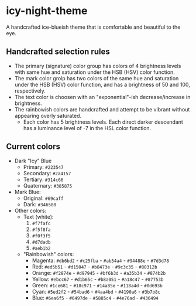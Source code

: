 # icy-night-theme
A handcrafted ice-blueish theme that is comfortable and beautiful to the eye.

## Handcrafted selection rules
+ The primary (signature) color group has colors of 4 brightness levels with same hue and saturation under the HSB (HSV) color function.
+ The mark color grolp has two colors of the same hue and saturation under the HSB (HSV) color function, and has a brightness of 50 and 100, respectively.
+ The text color is choosen with an "exponential"-ish decrease/increase in brightness.
+ The rainbowish colors are handcrafted and attempt to be vibrant without appearing overly saturated.
  + Each color has 5 brightness levels. Each direct darker descendant has a luminance level of -7 in the HSL color function.

## Current colors

+ Dark "Icy" Blue
  + Primary: `#223547`
  + Secondary: `#2a4157`
  + Tertiary: `#314c66`
  + Quaternary: `#385875`
+ Mark Blue:
  + Original: `#69caff`
  + Dark: `#346580`
+ Other colors:
  + Text (white):
    1. `#f7fafc`
    2. `#f5f8fa`
    3. `#f0f3f5`
    4. `#d7dadb`
    5. `#aeb1b2`
  + "Rainbowish" colors:
    + Magenta: `#db6bd2` - `#c25fba` - `#ab54a4` - `#94488e` - `#7d3d78`
    + Red: `#ed5b51` - `#d15047` - `#b8473e` - `#9c3c35` - `#80312b`
    + Orange: `#f2874e` - `#d97945` - `#bf6b3d` - `#a35b34` - `#874b2b`
    + Yellow: `#ebcc67` - `#d1b65c` - `#b8a051` - `#a18c47` - `#87753b`
    + Green: `#1ce681` - `#18c971` - `#14a85e` - `#118a4d` - `#0d693b`
    + Cyan: `#5ed2f2` - `#54bad6` - `#4aa4bd` - `#4190a6` - `#3b7b8c`
    + Blue: `#6ea6f5` - `#6497de` - `#5885c4` - `#4e76ad` - `#436494`
